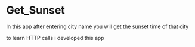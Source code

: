 # Get_Sunset

In this app after entering city name you will get the sunset time of that city

to learn HTTP calls i developed this app

